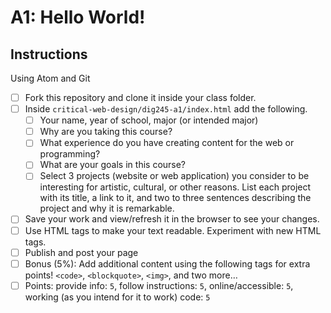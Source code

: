 # A1: Hello World!


## Instructions

Using Atom and Git

- [ ] Fork this repository and clone it inside your class folder.
- [ ] Inside `critical-web-design/dig245-a1/index.html` add the following.
  - [ ] Your name, year of school, major (or intended major)
  - [ ] Why are you taking this course?
  - [ ] What experience do you have creating content for the web or programming?
  - [ ] What are your goals in this course?
  - [ ] Select 3 projects (website or web application) you consider to be interesting for artistic, cultural, or other reasons. List each project with its title, a link to it, and two to three sentences describing the project and why it is remarkable.
- [ ] Save your work and view/refresh it in the browser to see your changes.
- [ ] Use HTML tags to make your text readable. Experiment with new HTML tags.
- [ ] Publish and post your page
- [ ] Bonus (5%): Add additional content using the following tags for extra points! `<code>`, `<blockquote>`, `<img>`, and two more…
- [ ] Points: provide info: `5`, follow instructions: `5`, online/accessible: `5`, working (as you intend for it to work) code: `5`
